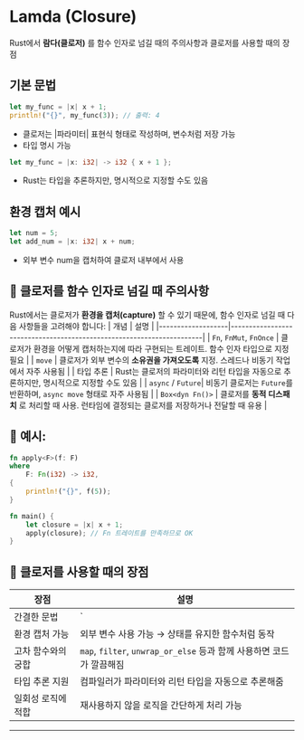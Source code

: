 # Lamda (Closure)
Rust에서 **람다(클로저)** 를 함수 인자로 넘길 때의 주의사항과 클로저를 사용할 때의 장점


## 기본 문법
```rust
let my_func = |x| x + 1;
println!("{}", my_func(3)); // 출력: 4
```
- 클로저는 |파라미터| 표현식 형태로 작성하며, 변수처럼 저장 가능
- 타입 명시 가능
```rust
let my_func = |x: i32| -> i32 { x + 1 };
```
- Rust는 타입을 추론하지만, 명시적으로 지정할 수도 있음

## 환경 캡처 예시
```rust
let num = 5;
let add_num = |x: i32| x + num;
```
- 외부 변수 num을 캡처하여 클로저 내부에서 사용


## 🧠 클로저를 함수 인자로 넘길 때 주의사항
Rust에서는 클로저가 **환경을 캡처(capture)** 할 수 있기 때문에, 함수 인자로 넘길 때 다음 사항들을 고려해야 합니다:
| 개념              | 설명                                                                 |
|-------------------|----------------------------------------------------------------------|
| `Fn`, `FnMut`, `FnOnce` | 클로저가 환경을 어떻게 캡처하는지에 따라 구현되는 트레이트. 함수 인자 타입으로 지정 필요 |
| `move`            | 클로저가 외부 변수의 **소유권을 가져오도록** 지정. 스레드나 비동기 작업에서 자주 사용됨 |
| 타입 추론         | Rust는 클로저의 파라미터와 리턴 타입을 자동으로 추론하지만, 명시적으로 지정할 수도 있음 |
| `async` / `Future`| 비동기 클로저는 `Future`를 반환하며, `async move` 형태로 자주 사용됨 |
| `Box<dyn Fn()>`   | 클로저를 **동적 디스패치** 로 처리할 때 사용. 런타임에 결정되는 클로저를 저장하거나 전달할 때 유용 |

## 🔧 예시:
```rust
fn apply<F>(f: F)
where
    F: Fn(i32) -> i32,
{
    println!("{}", f(5));
}

fn main() {
    let closure = |x| x + 1;
    apply(closure); // Fn 트레이트를 만족하므로 OK
}
```

## 🌟 클로저를 사용할 때의 장점
| 장점                     | 설명                                                                 |
|--------------------------|----------------------------------------------------------------------|
| 간결한 문법              | `|x| x + 1`처럼 함수 선언 없이 짧고 직관적으로 작성 가능               |
| 환경 캡처 가능           | 외부 변수 사용 가능 → 상태를 유지한 함수처럼 동작                      |
| 고차 함수와의 궁합       | `map`, `filter`, `unwrap_or_else` 등과 함께 사용하면 코드가 깔끔해짐   |
| 타입 추론 지원           | 컴파일러가 파라미터와 리턴 타입을 자동으로 추론해줌                    |
| 일회성 로직에 적합       | 재사용하지 않을 로직을 간단하게 처리 가능                              |

---

